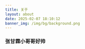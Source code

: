```yaml
---
title: 关于
layout: about
date: 2025-02-07 18:10:12
banner_img: /img/bg/background.png
---
```


### 张甘霖小哥哥好帅